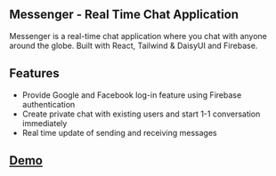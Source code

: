 ## Messenger - Real Time Chat Application

Messenger is a real-time chat application where you chat with anyone around the globe. Built with React, Tailwind & DaisyUI and Firebase.

## Features

-   Provide Google and Facebook log-in feature using Firebase authentication
-   Create private chat with existing users and start 1-1 conversation immediately
-   Real time update of sending and receiving messages

## [Demo](https://react-chat-app-1f4a4.web.app/)
